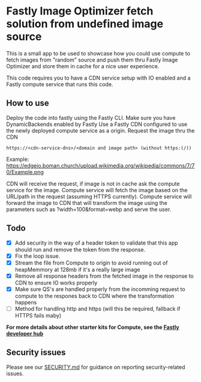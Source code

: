# Fastly Image Optimizer fetch solution from undefined image source


This is a small app to be used to showcase how you could use compute to fetch images from "random" source and push them thru Fastly Image Optimizer and store them in cache for a nice user experience. 

This code requires you to have a CDN service setup with IO enabled and a Fastly compute service that runs this code. 

## How to use
Deploy the code into fastly using the Fastly CLI. Make sure you have DynamicBackends enabled by Fastly
Use a Fastly CDN configured to use the newly deployed compute service as a origin.
Request the image thru the CDN
```
https://<cdn-service-dns>/<domain and image path> (without https:(/))
 ```
Example: https://edgeio.boman.church/upload.wikimedia.org/wikipedia/commons/7/70/Example.png 

CDN will receive the request, if image is not in cache ask the compute service for the image. 
Compute service will fetch the image based on the URL/path in the request (assuming HTTPS currently). 
Compute service will forward the image to CDN that will transform the image using the parameters such as ?width=100&format=webp and serve the user. 


## Todo
- [x] Add security in the way of a header token to validate that this app should run and remove the token from the response. 
- [x] Fix the loop issue.
- [x] Stream the file from Compute to origin to avoid running out of heapMemmory at 128mb if it's a really large image
- [x] Remove all response headers from the fetched image in the response to CDN to ensure IO works properly
- [x] Make sure QS's are handled properly from the incomming request to compute to the respones back to CDN where the transformation happens
- [ ] Method for handling http and https (will this be required, fallback if HTTPS fails maby)

**For more details about other starter kits for Compute, see the [Fastly developer hub](https://developer.fastly.com/solutions/starters)**

## Security issues

Please see our [SECURITY.md](SECURITY.md) for guidance on reporting security-related issues. 
